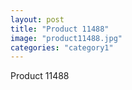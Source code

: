 ```yaml
---
layout: post
title: "Product 11488"
image: "product11488.jpg"
categories: "category1"
---
```

Product 11488
